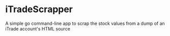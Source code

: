 # iTradeScrapper
A simple go command-line app to scrap the stock values from a dump of an iTrade account's HTML source 

